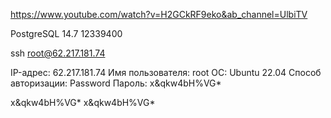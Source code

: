 https://www.youtube.com/watch?v=H2GCkRF9eko&ab_channel=UlbiTV   


PostgreSQL 14.7 
12339400


ssh root@62.217.181.74

IP-адрес:	62.217.181.74
Имя пользователя:	root
ОС:	Ubuntu 22.04
Способ авторизации:	Password
Пароль:	x&qkw4bH%VG*
 
x&qkw4bH%VG*
x&qkw4bH%VG*
